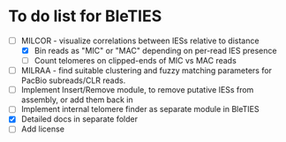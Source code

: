 To do list for BleTIES
======================

 - [ ] MILCOR - visualize correlations between IESs relative to distance
     - [x] Bin reads as "MIC" or "MAC" depending on per-read IES presence
     - [ ] Count telomeres on clipped-ends of MIC vs MAC reads
 - [ ] MILRAA - find suitable clustering and fuzzy matching parameters for
     PacBio subreads/CLR reads.
 - [ ] Implement Insert/Remove module, to remove putative IESs from assembly, or
     add them back in
 - [ ] Implement internal telomere finder as separate module in BleTIES
 - [x] Detailed docs in separate folder
 - [ ] Add license
